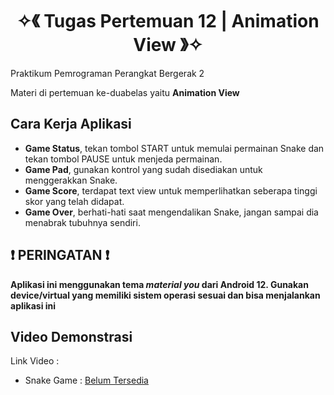 <h1 align="center">✧《 Tugas Pertemuan 12 | Animation View 》✧</h1>
Praktikum Pemrograman Perangkat Bergerak 2

Materi di pertemuan ke-duabelas yaitu <strong>Animation View</strong>

## Cara Kerja Aplikasi
- **Game Status**, tekan tombol START untuk memulai permainan Snake dan tekan tombol PAUSE untuk menjeda permainan.
- **Game Pad**, gunakan kontrol yang sudah disediakan untuk menggerakkan Snake.
- **Game Score**, terdapat text view untuk memperlihatkan seberapa tinggi skor yang telah didapat.
- **Game Over**, berhati-hati saat mengendalikan Snake, jangan sampai dia menabrak tubuhnya sendiri.

## ❗ PERINGATAN ❗
**Aplikasi ini menggunakan tema *material you* dari Android 12. Gunakan device/virtual yang memiliki sistem operasi sesuai dan bisa menjalankan aplikasi ini**

## Video Demonstrasi

Link Video : 
- Snake Game : [Belum Tersedia](https://drive.google.com/file/d/1Oudf-YtFvTeCa5yk7iBp8Z6cPVET9BMb/view?usp=sharing)
